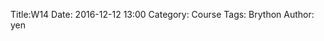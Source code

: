 Title:W14
Date: 2016-12-12 13:00
Category: Course
Tags: Brython
Author: yen



<!--PELICAN_END-SUMMARY -->

<!-- 導入 Brython 標準程式庫 -->

<script type="text/javascript" 
    src="https://cdn.rawgit.com/brython-dev/brython/master/www/src/brython_dist.js">
</script>

<!-- 啟動 Brython -->
<script>
window.onload=function(){
brython(1);
}
</script>

<!-- 以下實際利用  Brython 畫圖 -->
<div id="ex1"></div>
<script type="  
hord1" width="600" height="400"></canvas>
from browser import document as doc
import math
</script>
</pre>

